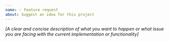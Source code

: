 ```yaml
---
name: 💡 Feature request
about: Suggest an idea for this project
---
```


*[A clear and concise description of what you want to happen or what issue you are facing with the current implementation or functionality]*